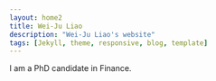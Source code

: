 ```yaml
---
layout: home2
title: Wei-Ju Liao
description: "Wei-Ju Liao's website"
tags: [Jekyll, theme, responsive, blog, template] 
---
```


I am a PhD candidate in Finance.
